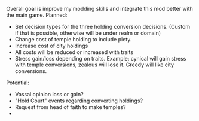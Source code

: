 Overall goal is improve my modding skills and integrate this mod better with the main game.
Planned:
- Set decision types for the three holding conversion decisions. (Custom if that is possible, otherwise will be under realm or domain)
- Change cost of temple holding to include piety.
- Increase cost of city holdings
- All costs will be reduced or increased with traits
- Stress gain/loss depending on traits. Example: cynical will gain stress with temple conversions, zealous will lose it. Greedy will like city conversions.

Potential:
- Vassal opinion loss or gain?
- "Hold Court" events regarding converting holdings?
- Request from head of faith to make temples?
- 
